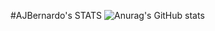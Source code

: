 #AJBernardo's STATS
![Anurag's GitHub stats](https://github-readme-stats.vercel.app/api?username=AJBernardo&show_icons=true&theme=date_night)

